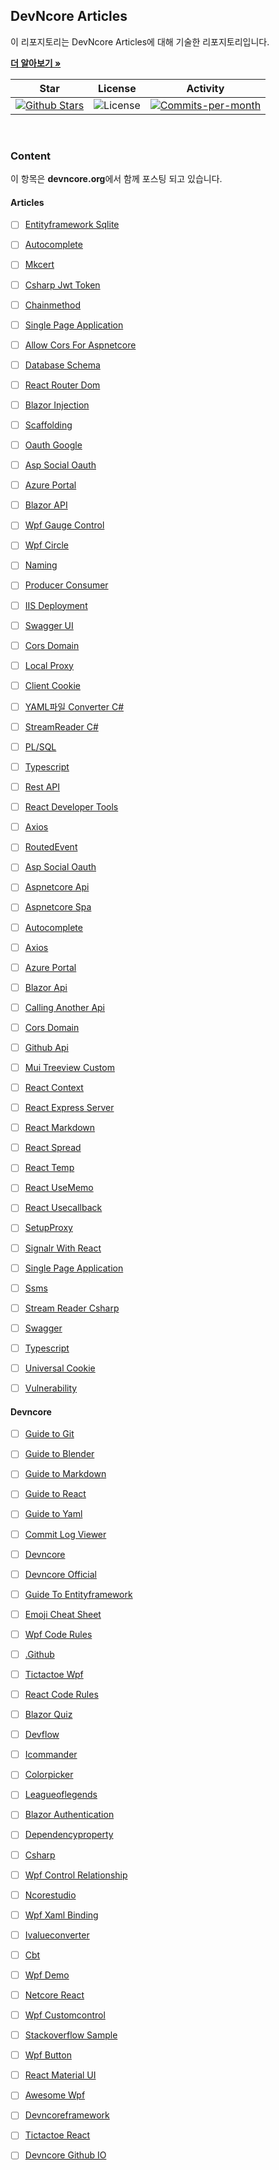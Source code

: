 ## DevNcore Articles

이 리포지토리는 DevNcore Articles에 대해 기술한 리포지토리입니다. <br />

<a href="https://github.com/devncore/devncore"><strong>더 알아보기 »</strong></a>
 
| Star | License | Activity |
|:----:|:-------:|:--------:|
| <a href="https://github.com/devncore/docs/stargazers"><img src="https://img.shields.io/github/stars/devncore/docs" alt="Github Stars"></a> | <img src="https://img.shields.io/github/license/devncore/docs" alt="License"> | <a href="https://github.com/devncore/docs/pulse"><img src="https://img.shields.io/github/commit-activity/m/devncore/docs" alt="Commits-per-month"></a> |

<br />

### Content
이 항목은 **devncore.org**에서 함께 포스팅 되고 있습니다.

#### Articles
- [ ] [Entityframework Sqlite](articles/entityframework-sqlite.md)
- [ ] [Autocomplete](articles/autocomplete.md)
- [ ] [Mkcert](/articles/mkcert.md)
- [ ] [Csharp Jwt Token](articles/csharp-jwt-token.md)
- [ ] [Chainmethod](articles/chainmethod.md)
- [ ] [Single Page Application](articles/single-page-application.md)
- [ ] [Allow Cors For Aspnetcore](articles/allow-cors-for-aspnetcore.md)
- [ ] [Database Schema](articles/database-schema.md)
- [ ] [React Router Dom](articles/react-router-dom.md)
- [ ] [Blazor Injection](articles/blazor-injection.md)
- [ ] [Scaffolding](articles/scaffolding.md)
- [ ] [Oauth Google](articles/oauth-google.md)
- [ ] [Asp Social Oauth](articles/asp-social-oauth.md)
- [ ] [Azure Portal](articles/azure-portal.md)
- [ ] [Blazor API](articles/blazor-api.md)
- [ ] [Wpf Gauge Control](articles/wpf-gauge-control.md)
- [ ] [Wpf Circle](articles/wpf-circle.md)
- [ ] [Naming](articles/naming.md)
- [ ] [Producer Consumer](articles/producer-consumer.md)
- [ ] [IIS Deployment](articles/iis-deployment.md)
- [ ] [Swagger UI](articles/swagger-ui.md)
- [ ] [Cors Domain](articles/cors-domain.md) 
- [ ] [Local Proxy](articles/local-proxy.md) 
- [ ] [Client Cookie](articles/client-cookie.md)
- [ ] [YAML파일 Converter C#](articles/yaml-converter.md)
- [ ] [StreamReader C#](articles/stream-reader-csharp.md)
- [ ] [PL/SQL](articles/plsql.md)
- [ ] [Typescript](articles/typescript.md)
- [ ] [Rest API](articles/rest-api.md)
- [ ] [React Developer Tools](articles/react-developer-tools.md)
- [ ] [Axios](articles/axios.md)
- [ ] [RoutedEvent](articles/routedevent.md)
- [ ] [Asp Social Oauth](articles/asp-social-oauth.md)
- [ ] [Aspnetcore Api](articles/aspnetcore-api.md)
- [ ] [Aspnetcore Spa](articles/aspnetcore-spa.md)
- [ ] [Autocomplete](articles/autocomplete.md)
- [ ] [Axios](articles/axios.md)
- [ ] [Azure Portal](articles/azure-portal.md)
- [ ] [Blazor Api](articles/blazor-api.md)
- [ ] [Calling Another Api](articles/calling-another-api.md)
- [ ] [Cors Domain](articles/cors-domain.md)
- [ ] [Github Api](articles/github-api.md)
- [ ] [Mui Treeview Custom](articles/mui-treeview-custom.md)
- [ ] [React Context](articles/react-context.md)
- [ ] [React Express Server](articles/react-express-server.md)
- [ ] [React Markdown](articles/react-markdown.md)
- [ ] [React Spread](articles/react-spread.md)
- [ ] [React Temp](articles/react-temp.md)
- [ ] [React UseMemo](articles/react-useMemo.md)
- [ ] [React Usecallback](articles/react-usecallback.md)
- [ ] [SetupProxy](articles/setupProxy.md)
- [ ] [Signalr With React](articles/signalr-with-react.md)
- [ ] [Single Page Application](articles/single-page-application.md)
- [ ] [Ssms](articles/ssms.md)
- [ ] [Stream Reader Csharp](articles/stream-reader-csharp.md)
- [ ] [Swagger](articles/swagger.md)
- [ ] [Typescript](articles/typescript.md)
- [ ] [Universal Cookie](articles/universal-cookie.md)
- [ ] [Vulnerability](articles/vulnerability.md)



#### Devncore
- [ ] [Guide to Git](https://github.com/devncore/guide-to-git)
- [ ] [Guide to Blender](https://github.com/devncore/guide-to-blender)
- [ ] [Guide to Markdown](https://github.com/devncore/guide-to-markdown)
- [ ] [Guide to React](https://github.com/devncore/guide-to-react)
- [ ] [Guide to Yaml](https://github.com/devncore/guide-to-yaml)
- [ ] [Commit Log Viewer](https://github.com/devncore/commit-log-viewer)
- [ ] [Devncore](https://github.com/devncore/devncore)
- [ ] [Devncore Official](https://github.com/devncore/devncore-official)
- [ ] [Guide To Entityframework](https://github.com/devncore/guide-to-entityframework)
- [ ] [Emoji Cheat Sheet](https://github.com/devncore/emoji-cheat-sheet)
- [ ] [Wpf Code Rules](https://github.com/devncore/wpf-code-rules)
- [ ] [.Github](https://github.com/devncore/.github)
- [ ] [Tictactoe Wpf](https://github.com/devncore/tictactoe-wpf)
- [ ] [React Code Rules](https://github.com/devncore/react-code-rules)
- [ ] [Blazor Quiz](https://github.com/devncore/blazor-quiz)
- [ ] [Devflow](https://github.com/devncore/devflow)
- [ ] [Icommander](https://github.com/devncore/icommander)
- [ ] [Colorpicker](https://github.com/devncore/colorpicker)
- [ ] [Leagueoflegends](https://github.com/devncore/leagueoflegends)
- [ ] [Blazor Authentication](https://github.com/devncore/blazor-authentication)
- [ ] [Dependencyproperty](https://github.com/devncore/dependencyproperty)
- [ ] [Csharp](https://github.com/devncore/csharp)
- [ ] [Wpf Control Relationship](https://github.com/devncore/wpf-control-relationship)
- [ ] [Ncorestudio](https://github.com/devncore/ncorestudio)
- [ ] [Wpf Xaml Binding](https://github.com/devncore/wpf-xaml-binding)
- [ ] [Ivalueconverter](https://github.com/devncore/ivalueconverter)
- [ ] [Cbt](https://github.com/devncore/cbt)
- [ ] [Wpf Demo](https://github.com/devncore/wpf-demo)
- [ ] [Netcore React](https://github.com/devncore/netcore-react)
- [ ] [Wpf Customcontrol](https://github.com/devncore/wpf-customcontrol)
- [ ] [Stackoverflow Sample](https://github.com/devncore/stackoverflow-sample)
- [ ] [Wpf Button](https://github.com/devncore/wpf-button)
- [ ] [React Material UI](https://github.com/devncore/react-material-ui)
- [ ] [Awesome Wpf](https://github.com/devncore/awesome-wpf)
- [ ] [Devncoreframework](https://github.com/devncore/devncoreframework)
- [ ] [Tictactoe React](https://github.com/devncore/tictactoe-react)
- [ ] [Devncore Github IO](https://github.com/devncore/devncore.github.io)


